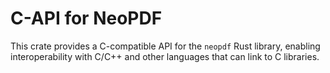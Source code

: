 # C-API for NeoPDF

This crate provides a C-compatible API for the `neopdf` Rust library,
enabling interoperability with C/C++ and other languages that can
link to C libraries.

